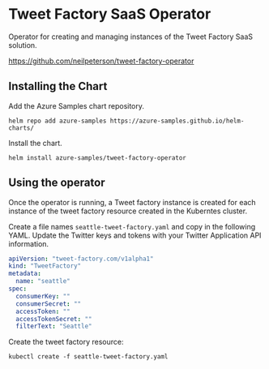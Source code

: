 # Tweet Factory SaaS Operator

Operator for creating and managing instances of the Tweet Factory SaaS solution.

https://github.com/neilpeterson/tweet-factory-operator

## Installing the Chart

Add the Azure Samples chart repository.

```
helm repo add azure-samples https://azure-samples.github.io/helm-charts/
```

Install the chart.

```
helm install azure-samples/tweet-factory-operator
```

## Using the operator

Once the operator is running, a Tweet factory instance is created for each instance of the tweet factory resource created in the Kuberntes cluster.

Create a file names `seattle-tweet-factory.yaml` and copy in the following YAML. Update the Twitter keys and tokens with your Twitter Application API information.

```yaml
apiVersion: "tweet-factory.com/v1alpha1"
kind: "TweetFactory"
metadata:
  name: "seattle"
spec:
  consumerKey: ""
  consumerSecret: ""
  accessToken: ""
  accessTokenSecret: ""
  filterText: "Seattle"
```

Create the tweet factory resource:

```
kubectl create -f seattle-tweet-factory.yaml
```

